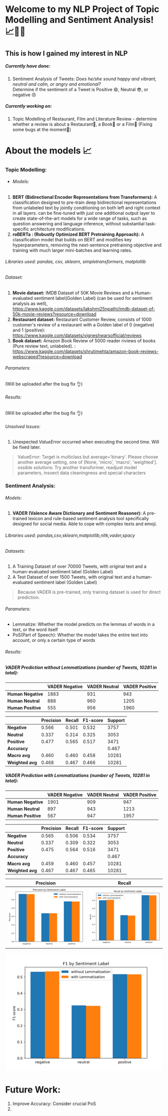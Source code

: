 # Welcome to my NLP Project of Topic Modelling and Sentiment Analysis! 📈🙋‍♂️
## This is how I gained my interest in NLP

##### Currently have done: 
1. Sentiment Analysis of Tweets: *Does he/she sound happy and vibrant, neutral and calm, or angry and emotional?*<br>
Determine if the sentiment of a Tweet is Positive 😄, Neutral 😎, or negative 😠

##### Currently working on: 
1. Topic Modelling of Restaurant, Film and Literature Review - determine whether a review is about a Restaurant🍜, a Book📖 or a Film🎥
(Fixing some bugs at the moment🐞)

# About the models 📈
### Topic Modelling:
- ###### Models:
1. **BERT (Bidirectional Encoder Representations from Transformers):** A classification designed to pre-train deep bidirectional representations from unlabeled text by jointly conditioning on both left and right context in all layers. can be fine-tuned with just one additional output layer to create state-of-the-art models for a wide range of tasks, such as question answering and language inference, without substantial task-specific architecture modifications.
2. **roBERTa : (Robustly Optimized BERT Pretraining Approach):** A classification model that builds on BERT and modifies key hyperparameters, removing the next-sentence pretraining objective and training with much larger mini-batches and learning rates.
###### Libraries used: *pandas, csv, sklearn, simpletransformers, matplotlib*
###### Dataset:
1. **Movie dataset:** IMDB Dataset of 50K Movie Reviews and a Human-evaluated sentiment label(Golden Label) (can be used for sentiment analysis as well), https://www.kaggle.com/datasets/lakshmi25npathi/imdb-dataset-of-50k-movie-reviews?resource=download
2. **Restaurant dataset:** Restaurant Customer Review, consists of 1000 customer's review of a restaurant with a Golden label of 0 (negative) and 1 (positive): https://www.kaggle.com/datasets/vigneshwarsofficial/reviews
3. **Book dataset:** Amazon Book Review of 5000 reader riviews of books (Pure review text, unlabeled). : https://www.kaggle.com/datasets/shrutimehta/amazon-book-reviews-webscraped?resource=download
   
###### Parameters:
(Will be uploaded after the bug fix 👌)

######  Results:
(Will be uploaded after the bug fix 👌)
###### Unsolved Issues:
1. Unexpected *ValueError* occurred when executing the second time. Will be fixed later.
> ValueError: Target is multiclass but average='binary'. Please choose another average setting, one of [None, 'micro', 'macro', 'weighted'].
ossible solutions: Try another transformer, readjust model parameters, insoect data cleaningness and special characters

### Sentiment Analysis:
###### Models:
1. **VADER (Valence Aware Dictionary and Sentiment Reasoner):** A pre-trained lexicon and rule-based sentiment analysis tool specifically designed for social media. Able to cope with complex texts and emoji.
###### Libraries used: *pandas,csv,sklearn,matplotlib,nltk,vader,spacy*
###### Datasets:
1. A Training Dataset of over 70000 Tweets, with original text and a human-evaluated sentiment label (Golden Label)
2. A Test Dataset of over 1500 Tweets, with original text and a human-evaluated sentiment label (Golden Label)
> Because VADER is pre-trained, only training dataset is used for direct prediction.
###### Parameters: 
  - Lemmatize: Whether the model predicts on the lemmas of words in a text, or the word itself
  - PoS(Part of Speech): Whether the model takes the entire text into account, or only a certain type of words

###### Results:
##### VADER Prediction without Lemmatizations (number of Tweets, 10281 in total):
|        | VADER Negative | VADER Neutral | VADER Positive |
|--------|--------------------|-------------------|--------------------|
| **Human Negative** | 1883 | 931 | 943 |
| **Human Neutral**  | 888 | 960  | 1205 |
| **Human Positive**| 555 | 956 | 1960  |

|           | Precision | Recall | F1-score | Support |
|-----------|-----------|--------|----------|---------|
| **Negative**  |   0.566   | 0.501  |  0.532   |  3757   |
| **Neutral**  |   0.337   | 0.314  |  0.325   |  3053   |
| **Positive**  |   0.477   | 0.565  |  0.517   |  3471   |
| **Accuracy**  |           |        |          |  0.467  |
| **Macro avg** |   0.460   | 0.460  |  0.458   | 10281   |
| **Weighted avg** | 0.468   | 0.467  |  0.466   | 10281   |


##### VADER Prediction with Lemmatizations (number of Tweets, 10281 in total):
|                  | VADER Negative | VADER Neutral | VADER Positive |
|------------------|----------------|---------------|----------------|
| **Human Negative** |       1901     |      909      |       947      |
| **Human Neutral**  |       897      |      943      |      1213      |
| **Human Positive** |       567      |      947      |      1957      |

|           | Precision | Recall | F1-score | Support |
|-----------|-----------|--------|----------|---------|
| **Negative**  |   0.565   | 0.506  |  0.534   |  3757   |
| **Neutral**   |   0.337   | 0.309  |  0.322   |  3053   |
| **Positive**  |   0.475   | 0.564  |  0.516   |  3471   |
| **Accuracy**  |           |        |          |  0.467  |
| **Macro avg** |   0.459   | 0.460  |  0.457   | 10281   |
| **Weighted avg** | 0.467   | 0.467  |  0.465   | 10281   |

| Precision                | Recall                 |
|--------------------------|-------------------------|
| ![Alt text 1](Images/Precision_vader.png)| ![Alt text 2](Images/Recall_vader.png)|

![Alt text 3](Images/F1_vader.png)

# Future Work:
1. Improve Accuracy: Consider crucial PoS
2. 
